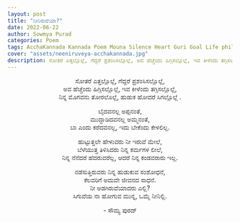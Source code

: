 ```yaml
---
layout: post
title: "ನೀನಿರುವೆಯಾ?"
date: 2022-06-22
author: Sowmya Purad
categories: Poem
tags: AcchaKannada Kannada Poem Mouna Silence Heart Guri Goal Life philosophy search hudukaata tatva question
cover: "assets/neeniruveya-acchakannada.jpg"
description: ಸೋತರೆ ಎತ್ತಲ್ಲೊಲ್ಲೆ, ಗೆದ್ದರೆ ಪ್ರಶಂಸಿಸಲ್ಲೊಲ್ಲೆ, ಅವ ಹೆಚ್ಚೆಂದು ಹಿಗ್ಗಿಸಲ್ಲೊಲ್ಲೆ, ಇವ ಕೀಳೆಂದು ತಗ್ಗಿಸಲ್ಲೊಲ್ಲೆ.
---
```



<p align = "center"> ಸೋತರೆ ಎತ್ತಲ್ಲೊಲ್ಲೆ, ಗೆದ್ದರೆ ಪ್ರಶಂಸಿಸಲ್ಲೊಲ್ಲೆ, <br>
ಅವ ಹೆಚ್ಚೆಂದು ಹಿಗ್ಗಿಸಲ್ಲೊಲ್ಲೆ, ಇವ ಕೀಳೆಂದು ತಗ್ಗಿಸಲ್ಲೊಲ್ಲೆ, <br>
ನಿನ್ನ ಮೊಗವನು ತೋರಲೊಲ್ಲೆ, ಹುಡುಕ ಹೋದರೆ ಸಿಗಲ್ಲೊಲ್ಲೆ . </p>

<p align = "center"> ಬೈದವನಲ್ಲ ಅಪ್ಪನಂತೆ, <br>
ಮುದ್ದಾಡಿದವನಲ್ಲ ಅಮ್ಮನಂತೆ, <br>
ಬಾ ಎಂದು ಕರೆದವನಲ್ಲ, ಇದು ಬೇಕೆಂದು ಕೇಳಲಿಲ್ಲ. </p>

<p align = "center"> ಹುಟ್ಟುತ್ತಲೇ ಹೇಳುವರು ನೀ ಇರುವೆ ಮೇಲೆ, <br>
ಬೆಳೆಯುತ್ತ ತಿಳಿಸಿದರು ನಿನ್ನ ಕರ್ಮಗಳ ಲೀಲೆ, <br>
ನಿನ್ನ ನೆನೆದರೆ ಹೆದರುವರೆಲ್ಲ, ಆದರೆ ನಿನ್ನ ಕಂಡವರಾರು ಇಲ್ಲ. </p>

<p align = "center"> ನಡೆಸುತ್ತಿರುವರು ನಿನ್ನ ಹುಡುಕುವ ಸಂಶೋಧನೆ, <br>
ಕೆಲವರಿಗೆ ಅದುವೇ ಜೀವನದ ಸಾಧನೆ. <br>
ನೀ ಅಡಗಿರುವೆಯಾದರು ಎಲ್ಲಿ? <br>
ಸಿಗುವೆಯ ನಾ ಹೋಗುವ ಮುನ್ನ, ಒಮ್ಮೆ ನೀನಿಲ್ಲಿ. </p>

<p align = "center">- ಸೌಮ್ಯ ಪುರದ್ </p>